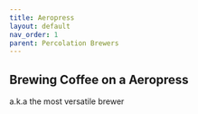 ```yaml
---
title: Aeropress
layout: default
nav_order: 1
parent: Percolation Brewers
---
```


## Brewing Coffee on a Aeropress
a.k.a the most versatile brewer
